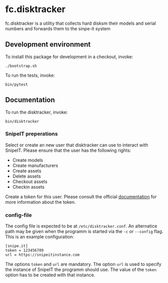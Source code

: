 
fc.disktracker
============== 

fc.disktracker is a utility that collects hard disksm their models and
serial numbers and forwards them to the sinpe-it system 



Development environment
-----------------------

To install this package for development in a checkout, invoke:
	

	./bootstrap.sh

To run the tests, invoke: 
	
	bin/pytest 


Documentation
-------------

To run the disktracker, invoke:

	bin/disktracker


### SnipeIT preperations

Select or create an new user that disktracker can use to interact with SnipeIT. Please ensure that the user has the following rights:

* Create models
* Create manufacturers
* Create assets
* Delete assets
* Checkout assets
* Checkin assets

Create a token for this user. Please consult the official [documentation](https://snipe-it.readme.io/reference#generating-api-tokens) for more information about the token.


### config-file

The config file is expected to be at `/etc/disktracker.conf`. An alternatice path may be given
when the programm is started via the `-c` or `--config` flag. This is an example configuration:

    [snipe.it]
    token = 123456789
    url = https://snipeitinstance.com

The options `token` and `url` are mandatory. The option `url` is used to specify the instance of SnipeIT
the programm should use. The value of the `token` option has to be created with that instance. 
